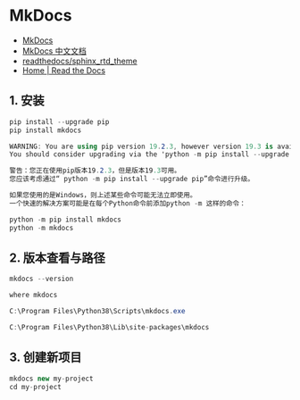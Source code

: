 # MkDocs

- [MkDocs](https://www.mkdocs.org/)
- [MkDocs 中文文档](https://markdown-docs-zh.readthedocs.io/zh_CN/latest/)
- [readthedocs/sphinx_rtd_theme](https://github.com/readthedocs/sphinx_rtd_theme)
- [Home | Read the Docs](https://readthedocs.org/)

## 1. 安装

```c#
pip install --upgrade pip
pip install mkdocs

WARNING: You are using pip version 19.2.3, however version 19.3 is available.
You should consider upgrading via the 'python -m pip install --upgrade pip' command.

警告：您正在使用pip版本19.2.3，但是版本19.3可用。
您应该考虑通过“ python -m pip install --upgrade pip”命令进行升级。

如果您使用的是Windows，则上述某些命令可能无法立即使用。
一个快速的解决方案可能是在每个Python命令前添加python -m 这样的命令：

python -m pip install mkdocs
python -m mkdocs

```

## 2. 版本查看与路径

```c#
mkdocs --version

where mkdocs

C:\Program Files\Python38\Scripts\mkdocs.exe

C:\Program Files\Python38\Lib\site-packages\mkdocs
```

## 3. 创建新项目

```c#
mkdocs new my-project
cd my-project
```
